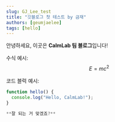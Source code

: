 ```yaml
---
slug: GJ_Lee_test
title: "깃블로그 첫 테스트 by 금재"
authors: [geumjaelee]
tags: [hello]
---
```


안녕하세요, 이곳은 **CalmLab 팀 블로그**입니다!

수식 예시:
$$
E = mc^2
$$

코드 블럭 예시:

```js
function hello() {
  console.log("Hello, CalmLab!");
}

**잘 되는 거 맞겠죠?**
